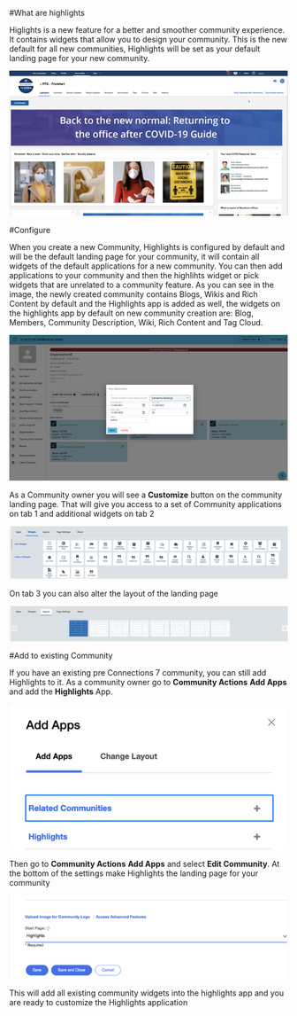 #What are highlights

Higlights is a new feature for a better and smoother community experience. It contains widgets that allow you to design your community. This is the new default for all new communities, Highlights will be set as your default landing page for your new community.


![Highlight-Community](../assets/images/admin/highlights/highlights-community.png)



#Configure

When you create a new Community, Highlights is configured by default and will be the default landing page for your community, it will contain all widgets of the default applications for a new community. You can then add applications to your community and then the highlihts widget or pick widgets that are unrelated to a community feature.
As you can see in the image, the newly created community contains Blogs, Wikis and Rich Content by default and the Highlights app is added as well, the widgets on the highlights app by default on new community creation are: Blog, Members, Community Description, Wiki, Rich Content and Tag Cloud.


![Highlight-New-Community](../assets/images/admin/highlights/highlights-new-community.png)


As a Community owner you will see a **Customize** button on the community landing page.
That will give you access to a set of Community applications on tab 1 and additional widgets on tab 2


![Highlight-Widgets](../assets/images/admin/highlights/highlights-widgets.png)


On tab 3 you can also alter the layout of the landing page


![Highlight-Layout](../assets/images/admin/highlights/highlights-layout.png)



#Add to existing Community

If you have an existing pre Connections 7 community, you can still add Highlights to it. As a community owner go to **Community Actions** **Add Apps** and add the **Highlights** App.


![Highlight-Add-Apps](../assets/images/admin/highlights/highlights-add-apps.png)


Then go to **Community Actions** **Add Apps** and select **Edit Community**. At the bottom of the settings make Highlights the landing page for your community


![Highlight-Default](../assets/images/admin/highlights/highlights-default.png)


This will add all existing community widgets into the highlights app and you are ready to customize the Highlights application

